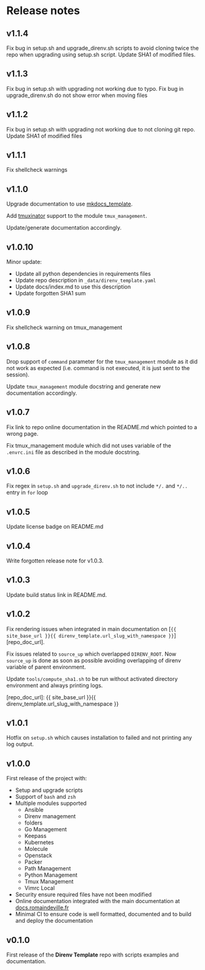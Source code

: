 # Release notes

## v1.1.4

Fix bug in setup.sh and upgrade_direnv.sh scripts to avoid cloning twice the
repo when upgrading using setup.sh script.
Update SHA1 of modified files.

## v1.1.3

Fix bug in setup.sh with upgrading not working due to typo.
Fix bug in upgrade_direnv.sh do not show error when moving files

## v1.1.2

Fix bug in setup.sh with upgrading not working due to not cloning git repo.
Update SHA1 of modified files

## v1.1.1

Fix shellcheck warnings

## v1.1.0

Upgrade documentation to use
[mkdocs_template](https://framagit.org/rdeville.public/my_programs/mkdocs_template).

Add [tmuxinator](https://github.com/tmuxinator/tmuxinator) support to the module
`tmux_management`.

Update/generate documentation accordingly.

## v1.0.10

Minor update:
  - Update all python dependencies in requirements files
  - Update repo description in `_data/direnv_template.yaml`
  - Update docs/index.md to use this description
  - Update forgotten SHA1 sum

## v1.0.9

Fix shellcheck warning on tmux_management

## v1.0.8

Drop support of `command` parameter for the `tmux_management` module as it did
not work as expected (i.e. command is not executed, it is just sent to the
session).

Update `tmux_management` module docstring and generate new documentation
accordingly.

## v1.0.7

Fix link to repo online documentation in the README.md which pointed to a wrong
page.

Fix tmux_management module which did not uses variable of the `.envrc.ini` file
as described in the module docstring.

## v1.0.6

Fix regex in `setup.sh` and `upgrade_direnv.sh` to not include `*/.` and `*/..`
entry in `for` loop

## v1.0.5

Update license badge on README.md

## v1.0.4

Write forgotten release note for v1.0.3.

## v1.0.3

Update build status link in README.md.

## v1.0.2

Fix rendering issues when integrated in main documentation on
[`{{ site_base_url }}{{ direnv_template.url_slug_with_namespace }}`][repo_doc_url].

Fix issues related to `source_up` which overlapped `DIRENV_ROOT`. Now
`source_up` is done as soon as possible avoiding overlapping of direnv variable
of parent environment.

Update `tools/compute_sha1.sh` to be run without activated directory environment
and always printing logs.

[repo_doc_url]: {{ site_base_url }}{{ direnv_template.url_slug_with_namespace }}

## v1.0.1

Hotfix on `setup.sh` which causes installation to failed and not printing any
log output.

## v1.0.0

First release of the project with:

  - Setup and upgrade scripts
  - Support of `bash` and `zsh`
  - Multiple modules supported
    - Ansible
    - Direnv management
    - folders
    - Go Management
    - Keepass
    - Kubernetes
    - Molecule
    - Openstack
    - Packer
    - Path Management
    - Python Management
    - Tmux Management
    - Vimrc Local
  - Security ensure required files have not been modified
  - Online documentation integrated with the main documentation at
   [docs.romaindeville.fr](https://docs.romaindeville.fr)
  - Minimal CI to ensure code is well formatted, documented and to build and
    deploy the documentation

## v0.1.0

First release of the **Direnv Template** repo with scripts examples and
documentation.
